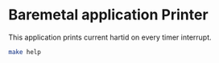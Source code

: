 # Baremetal application Printer

This application prints current hartid on every timer interrupt.

```bash
make help
```
